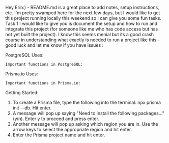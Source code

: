 Hey Erin:) - README.md is a great place to add notes, setup instructions, etc. 
I'm pretty swamped here for the next few days, but I would like to get this project running locally this weekend so I can give you some fun tasks.
Task 1 I would like to give you is document the setup and how to run and integrate this project (for someone like me who has code access but has not yet built the project). 
I know this seems menial but its a good crash course in understanding what exactly is needed to run a project like this - good luck and let me know if you have issues :

PostgreSQL Uses:


    Important functions in PostgreSQL:


Prisma.io Uses:

    Important functions in Prisma.io:


Getting Started:
1. To create a Prisma file, type the following into the terminal: npx prisma init --db. Hit enter.
2. A message will pop up saying "Need to install the following packages..." (y/n). Enter y to proceed and press enter.
3. Another message will pop up asking which region you are in. Use the arrow keys to select the appropriate region and hit enter. 
4. Enter the Prisma project name and hit enter. 






